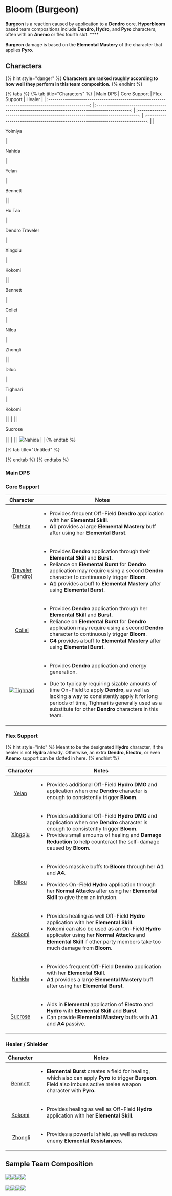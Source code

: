# Bloom (Burgeon)

**Burgeon** is a reaction caused by application to a **Dendro** core. **Hyperbloom** based team compositions include **Dendro, Hydro,** and **Pyro** characters, often with an **Anemo** or flex fourth slot. ****&#x20;

**Burgeon** damage is based on the **Elemental Mastery** of the character that applies **Pyro**.&#x20;

## Characters

{% hint style="danger" %}
**Characters are ranked roughly according to how well they perform in this team composition.**
{% endhint %}

{% tabs %}
{% tab title="Characters" %}
|                                               Main DPS                                               |                                            Core Support                                           |                                    Flex Support                                   |                                       Healer                                      |
| :--------------------------------------------------------------------------------------------------: | :-----------------------------------------------------------------------------------------------: | :-------------------------------------------------------------------------------: | :-------------------------------------------------------------------------------: |
| <p><img src="../.gitbook/assets/ui_avataricon_thoma.png" alt="" data-size="original"><br>Yoimiya</p> |          <p><img src="../.gitbook/assets/ui_avataricon_nahida.png" alt=""><br>Nahida</p>          |   <p><img src="../.gitbook/assets/ui_avataricon_yelan.png" alt=""><br>Yelan</p>   | <p><img src="../.gitbook/assets/ui_avataricon_bennett.png" alt=""><br>Bennett</p> |
|          <p><img src="../.gitbook/assets/ui_avataricon_xiangling.png" alt=""><br>Hu Tao </p>         | <p><img src="../.gitbook/assets/ui_avataricon_traveler_dendro.png" alt=""><br>Dendro Traveler</p> | <p><img src="../.gitbook/assets/ui_avataricon_xingqiu.png" alt=""><br>Xingqiu</p> |  <p><img src="../.gitbook/assets/ui_avataricon_kokomi.png" alt=""><br>Kokomi</p>  |
|           <p><img src="../.gitbook/assets/ui_avataricon_bennett.png" alt=""><br>Bennett</p>          |          <p><img src="../.gitbook/assets/ui_avataricon_collei.png" alt=""><br>Collei</p>          |   <p><img src="../.gitbook/assets/ui_avataricon_nilou.png" alt=""><br>Nilou</p>   | <p><img src="../.gitbook/assets/ui_avataricon_zhongli.png" alt=""><br>Zhongli</p> |
|             <p><img src="../.gitbook/assets/ui_avataricon_diluc.png" alt=""><br>Diluc</p>            |        <p><img src="../.gitbook/assets/ui_avataricon_tighnari.png" alt=""><br>Tighnari</p>        |  <p><img src="../.gitbook/assets/ui_avataricon_kokomi.png" alt=""><br>Kokomi</p>  |                                                                                   |
|                                                                                                      |                                                                                                   | <p><img src="../.gitbook/assets/ui_avataricon_sucrose.png" alt=""><br>Sucrose</p> |                                                                                   |
|                                                                                                      |                                                                                                   |              ![](../.gitbook/assets/ui\_avataricon\_nahida.png)Nahida             |                                                                                   |
{% endtab %}

{% tab title="Untitled" %}

{% endtab %}
{% endtabs %}

### Main DPS

### Core Support

|                                                                                     Character                                                                                     | Notes                                                                                                                                                                                                                                                                                                                                                                                                                                                                               |
| :-------------------------------------------------------------------------------------------------------------------------------------------------------------------------------: | ----------------------------------------------------------------------------------------------------------------------------------------------------------------------------------------------------------------------------------------------------------------------------------------------------------------------------------------------------------------------------------------------------------------------------------------------------------------------------------- |
|                <p><img src="../.gitbook/assets/ui_avataricon_nahida.png" alt="" data-size="original"></p><p><a href="../characters/dendro/nahida.md">Nahida</a></p>               | <ul><li>Provides frequent Off-Field <strong>Dendro</strong> application with her <strong>Elemental Skill</strong>.</li><li><strong>A1</strong> provides a large <strong>Elemental Mastery</strong> buff after using her <strong>Elemental Burst</strong>.</li></ul>                                                                                                                                                                                                                 |
| <p><img src="../.gitbook/assets/ui_avataricon_traveler_dendro.png" alt="" data-size="original"></p><p><a href="../characters/dendro/traveler-dendro.md">Traveler (Dendro)</a></p> | <ul><li>Provides <strong>Dendro</strong> application through their <strong>Elemental Skill</strong> and <strong>Burst</strong>.</li><li>Reliance on <strong>Elemental Burst</strong> for <strong>Dendro</strong> application may require using a second <strong>Dendro</strong> character to continuously trigger <strong>Bloom</strong>.</li><li><strong>A1</strong> provides a buff to <strong>Elemental Mastery</strong> after using <strong>Elemental Burst</strong>.</li></ul> |
|                          <p><img src="../.gitbook/assets/ui_avataricon_collei.png" alt=""></p><p><a href="../characters/dendro/collei.md">Collei</a></p>                          | <ul><li>Provides <strong>Dendro</strong> application through her <strong>Elemental Skill</strong> and <strong>Burst</strong>.</li><li>Reliance on <strong>Elemental Burst</strong> for <strong>Dendro</strong> application may require using a second <strong>Dendro</strong> character to continuously trigger <strong>Bloom</strong>.</li><li><strong>C4</strong> provides a buff to <strong>Elemental Mastery</strong> after using <strong>Elemental Burst</strong>.</li></ul>   |
|                                          ![](../.gitbook/assets/ui\_avataricon\_tighnari.png)[Tighnari](../characters/dendro/tighnari.md)                                         | <p></p><ul><li>Provides <strong>Dendro</strong> application and energy generation.</li></ul><ul><li>Due to typically requiring sizable amounts of time On-Field to apply <strong>Dendro</strong>, as well as lacking a way to consistently apply it for long periods of time, Tighnari is generally used as a substitute for other <strong>Dendro</strong> characters in this team.</li></ul>                                                                                       |

### Flex Support

{% hint style="info" %}
Meant to be the designated **Hydro** character, if the healer is not **Hydro** already. Otherwise, an extra **Dendro, Electro,** or even **Anemo** support can be slotted in here.
{% endhint %}

|                                                                        Character                                                                       | Notes                                                                                                                                                                                                                                                                                                                                                                       |
| :----------------------------------------------------------------------------------------------------------------------------------------------------: | --------------------------------------------------------------------------------------------------------------------------------------------------------------------------------------------------------------------------------------------------------------------------------------------------------------------------------------------------------------------------- |
|    <p><img src="../.gitbook/assets/ui_avataricon_yelan.png" alt="" data-size="original"></p><p><a href="../characters/hydro/yelan.md">Yelan</a></p>    | <ul><li>Provides additional Off-Field <strong>Hydro DMG</strong> and application when one <strong>Dendro</strong> character is enough to consistently trigger <strong>Bloom</strong>.</li></ul>                                                                                                                                                                             |
| <p><img src="../.gitbook/assets/ui_avataricon_xingqiu.png" alt="" data-size="original"></p><p><a href="../characters/hydro/xingqiu.md">Xingqiu</a></p> | <ul><li>Provides additional Off-Field <strong>Hydro DMG</strong> and application when one <strong>Dendro</strong> character is enough to consistently trigger <strong>Bloom</strong>.</li><li>Provides small amounts of healing and <strong>Damage Reduction</strong> to help counteract the self-damage caused by <strong>Bloom</strong>.</li></ul>                        |
|             <p><img src="../.gitbook/assets/ui_avataricon_nilou.png" alt="">  <br><a href="../characters/hydro/nilou.md">Nilou</a><br></p>             | <ul><li>Provides massive buffs to <strong>Bloom</strong> through her <strong>A1</strong> and <strong>A4</strong>.</li></ul><ul><li>Provides On-Field <strong>Hydro</strong> application through her <strong>Normal Attacks</strong> after using her <strong>Elemental Skill</strong> to give them an infusion.</li></ul>                                                    |
|   <p><img src="../.gitbook/assets/ui_avataricon_kokomi.png" alt="" data-size="original"></p><p><a href="../characters/hydro/kokomi.md">Kokomi</a></p>  | <ul><li>Provides healing as well Off-Field <strong>Hydro</strong> application with her <strong>Elemental Skill</strong>.</li><li>Kokomi can also be used as an On-Field <strong>Hydro</strong> applicator using her <strong>Normal Attacks</strong> and <strong>Elemental Skill</strong> if other party members take too much damage from <strong>Bloom</strong>.</li></ul> |
|  <p><img src="../.gitbook/assets/ui_avataricon_nahida.png" alt="" data-size="original"></p><p><a href="../characters/dendro/nahida.md">Nahida</a></p>  | <ul><li>Provides frequent Off-Field <strong>Dendro</strong> application with her <strong>Elemental Skill</strong>.</li><li><strong>A1</strong> provides a large <strong>Elemental Mastery</strong> buff after using her <strong>Elemental Burst</strong>.</li></ul>                                                                                                         |
|            <p><img src="../.gitbook/assets/ui_avataricon_sucrose.png" alt=""></p><p><a href="../characters/anemo/sucrose.md">Sucrose</a></p>           | <ul><li>Aids in <strong>Elemental</strong> application of <strong>Electro</strong> and <strong>Hydro</strong> with <strong>Elemental Skill</strong> and <strong>Burst</strong></li><li>Can provide <strong>Elemental Mastery</strong> buffs with <strong>A1</strong> and <strong>A4</strong> passive.</li></ul>                                                             |

### Healer / Shielder

|                                                                       Character                                                                       | Notes                                                                                                                                                                                                                                       |
| :---------------------------------------------------------------------------------------------------------------------------------------------------: | ------------------------------------------------------------------------------------------------------------------------------------------------------------------------------------------------------------------------------------------- |
| <p><img src="../.gitbook/assets/ui_avataricon_bennett.png" alt="" data-size="original"></p><p><a href="../characters/pyro/bennett.md">Bennett</a></p> | <ul><li><strong>Elemental Burst</strong> creates a field for healing, which also can apply <strong>Pyro</strong> to trigger <strong>Burgeon</strong>. Field also imbues active melee weapon character with <strong>Pyro.</strong></li></ul> |
|  <p><img src="../.gitbook/assets/ui_avataricon_kokomi.png" alt="" data-size="original"></p><p><a href="../characters/hydro/kokomi.md">Kokomi</a></p>  | <ul><li>Provides healing as well as Off-Field <strong>Hydro</strong> application with her <strong>Elemental Skill</strong>.</li></ul><p></p>                                                                                                |
|              <img src="../.gitbook/assets/ui_avataricon_zhongli.png" alt="" data-size="original"> [Zhongli](../characters/geo/zhongli.md)             | <ul><li>Provides a powerful shield, as well as reduces enemy <strong>Elemental Resistances.</strong></li></ul>                                                                                                                              |

## Sample Team Composition

#### ![](../.gitbook/assets/ui\_avataricon\_hutao.png)![](../.gitbook/assets/ui\_avataricon\_nahida.png)![](../.gitbook/assets/ui\_avataricon\_yelan.png)![](../.gitbook/assets/ui\_avataricon\_zhongli.png)



#### ![](../.gitbook/assets/ui\_avataricon\_thoma.png)![](../.gitbook/assets/ui\_avataricon\_traveler\_dendro.png)![](../.gitbook/assets/ui\_avataricon\_xingqiu.png)![](../.gitbook/assets/ui\_avataricon\_barbara.png)
